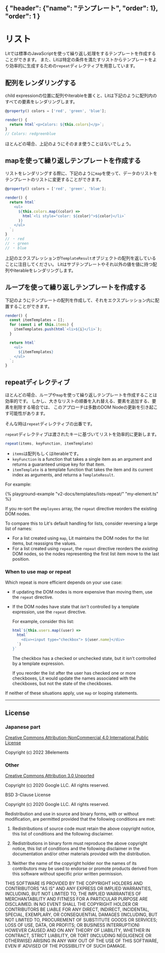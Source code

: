 { "header": {"name": "テンプレート", "order": 1}, "order": 1 }
---
# リスト

Litでは標準のJavaScriptを使って繰り返し処理をするテンプレートを作成することができます。
また、Litは特定の条件を満たすリストからテンプレートをより効率的に生成するための`repeat`ディレクティブを用意しています。

## 配列をレンダリングする

child expressionの位置に配列やiterableを置くと、Litは下記のように配列内のすべての要素をレンダリングします。

```ts
@property() colors = ['red', 'green', 'blue'];

render() {
  return html`<p>Colors: ${this.colors}</p>`;
}
// Colors: redgreenblue
```

ほとんどの場合、上記のようにそのまま使うことはないでしょう。

## mapを使って繰り返しテンプレートを作成する

リストをレンダリングする際に、下記のように`map`を使って、データのリストをテンプレートのリストに変更することができます。

```ts
@property() colors = ['red', 'green', 'blue'];

render() {
  return html`
    <ul>
      ${this.colors.map((color) =>
        html`<li style="color: ${color}">${color}</li>`
      )}
    </ul>
  `;
}
// ・ red
// ・ green
// ・ blue
```

上記のエクスプレッションが`TemplateResult`オブジェクトの配列を返していることに注目してください。
Litはサブテンプレートやそれ以外の値を値に持つ配列やiterableをレンダリングします。

## ループを使って繰り返しテンプレートを作成する

下記のようにテンプレートの配列を作成して、それをエクスプレッション内に配置することができます。

```ts
render() {
  const itemTemplates = [];
  for (const i of this.items) {
    itemTemplates.push(html`<li>${i}</li>`);
  }

  return html`
    <ul>
      ${itemTemplates}
    </ul>
  `;
}
```

## repeatディレクティブ

ほとんどの場合、ループや`map`を使って繰り返しテンプレートを作成することは効率的です。
しかし、大きなリストの順番を入れ替える、要素を追加する、要素を削除する場合では、
このアプローチは多数のDOM Nodeの更新を引き起こす可能性があります。

そんな時は`repeat`ディレクティブの出番です。

`repeat`ディレクティブは渡されたキーに基づいてリストを効率的に更新します。

```ts
repeat(items, keyFunction, itemTemplate)
```

* `items`は配列もしくはiterableです。
* `keyFunction` is a function that takes a single item as an argument and returns a guaranteed unique key for that item.
* `itemTemplate` is a template function that takes the item and its current index as arguments, and returns a `TemplateResult`.

For example:

{% playground-example "v2-docs/templates/lists-repeat/" "my-element.ts" %}

If you re-sort the `employees` array, the `repeat` directive reorders the existing DOM nodes.

To compare this to Lit's default handling for lists, consider reversing a large list of names:

*   For a list created using `map`, Lit maintains the DOM nodes for the list items, but reassigns the values.
*   For a list created using `repeat`, the `repeat` directive reorders the _existing_ DOM nodes, so the nodes representing the first list item move to the last position.


### When to use map or repeat

Which repeat is more efficient depends on your use case:

*   If updating the DOM nodes is more expensive than moving them, use the `repeat` directive.

*   If the DOM nodes have state that _isn't_ controlled by a template expression, use the `repeat` directive.

    For example, consider this list:

    ```js
    html`${this.users.map((user) =>
      html`
        <div><input type="checkbox"> ${user.name}</div>
      `)
    }`
    ```

    The checkbox has a checked or unchecked state, but it isn't controlled by a template expression.

    If  you reorder the list after the user has checked one or more checkboxes, Lit would update the names associated with the checkboxes, but not the state of the checkboxes.

 If neither of these situations apply, use `map` or looping statements.

---

## License

### Japanese part

[Creative Commons Attribution-NonCommercial 4.0 International Public License](https://creativecommons.org/licenses/by-nc/4.0/legalcode)

Copyright (c) 2022 38elements

### Other

[Creative Commons Attribution 3.0 Unported](https://creativecommons.org/licenses/by/3.0/deed.en)

Copyright (c) 2020 Google LLC. All rights reserved.

BSD 3-Clause License

Copyright (c) 2020 Google LLC. All rights reserved.

Redistribution and use in source and binary forms, with or without
modification, are permitted provided that the following conditions are met:

1. Redistributions of source code must retain the above copyright notice, this
   list of conditions and the following disclaimer.

2. Redistributions in binary form must reproduce the above copyright notice,
   this list of conditions and the following disclaimer in the documentation
   and/or other materials provided with the distribution.

3. Neither the name of the copyright holder nor the names of its
   contributors may be used to endorse or promote products derived from
   this software without specific prior written permission.

THIS SOFTWARE IS PROVIDED BY THE COPYRIGHT HOLDERS AND CONTRIBUTORS "AS IS"
AND ANY EXPRESS OR IMPLIED WARRANTIES, INCLUDING, BUT NOT LIMITED TO, THE
IMPLIED WARRANTIES OF MERCHANTABILITY AND FITNESS FOR A PARTICULAR PURPOSE ARE
DISCLAIMED. IN NO EVENT SHALL THE COPYRIGHT HOLDER OR CONTRIBUTORS BE LIABLE
FOR ANY DIRECT, INDIRECT, INCIDENTAL, SPECIAL, EXEMPLARY, OR CONSEQUENTIAL
DAMAGES (INCLUDING, BUT NOT LIMITED TO, PROCUREMENT OF SUBSTITUTE GOODS OR
SERVICES; LOSS OF USE, DATA, OR PROFITS; OR BUSINESS INTERRUPTION) HOWEVER
CAUSED AND ON ANY THEORY OF LIABILITY, WHETHER IN CONTRACT, STRICT LIABILITY,
OR TORT (INCLUDING NEGLIGENCE OR OTHERWISE) ARISING IN ANY WAY OUT OF THE USE
OF THIS SOFTWARE, EVEN IF ADVISED OF THE POSSIBILITY OF SUCH DAMAGE.